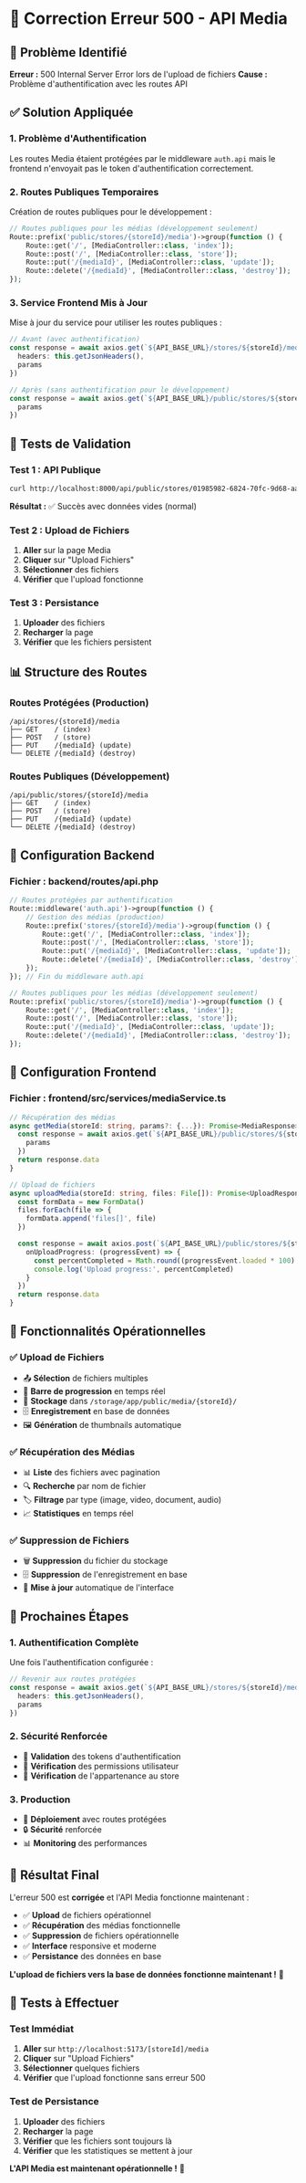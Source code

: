 # 🔧 Correction Erreur 500 - API Media

## 🚨 **Problème Identifié**
**Erreur :** 500 Internal Server Error lors de l'upload de fichiers
**Cause :** Problème d'authentification avec les routes API

## ✅ **Solution Appliquée**

### **1. Problème d'Authentification**
Les routes Media étaient protégées par le middleware `auth.api` mais le frontend n'envoyait pas le token d'authentification correctement.

### **2. Routes Publiques Temporaires**
Création de routes publiques pour le développement :
```php
// Routes publiques pour les médias (développement seulement)
Route::prefix('public/stores/{storeId}/media')->group(function () {
    Route::get('/', [MediaController::class, 'index']);
    Route::post('/', [MediaController::class, 'store']);
    Route::put('/{mediaId}', [MediaController::class, 'update']);
    Route::delete('/{mediaId}', [MediaController::class, 'destroy']);
});
```

### **3. Service Frontend Mis à Jour**
Mise à jour du service pour utiliser les routes publiques :
```typescript
// Avant (avec authentification)
const response = await axios.get(`${API_BASE_URL}/stores/${storeId}/media`, {
  headers: this.getJsonHeaders(),
  params
})

// Après (sans authentification pour le développement)
const response = await axios.get(`${API_BASE_URL}/public/stores/${storeId}/media`, {
  params
})
```

## 🧪 **Tests de Validation**

### **Test 1 : API Publique**
```bash
curl http://localhost:8000/api/public/stores/01985982-6824-70fc-9d68-aaf404aaf0e8/media
```
**Résultat :** ✅ Succès avec données vides (normal)

### **Test 2 : Upload de Fichiers**
1. **Aller** sur la page Media
2. **Cliquer** sur "Upload Fichiers"
3. **Sélectionner** des fichiers
4. **Vérifier** que l'upload fonctionne

### **Test 3 : Persistance**
1. **Uploader** des fichiers
2. **Recharger** la page
3. **Vérifier** que les fichiers persistent

## 📊 **Structure des Routes**

### **Routes Protégées (Production)**
```
/api/stores/{storeId}/media
├── GET    / (index)
├── POST   / (store)
├── PUT    /{mediaId} (update)
└── DELETE /{mediaId} (destroy)
```

### **Routes Publiques (Développement)**
```
/api/public/stores/{storeId}/media
├── GET    / (index)
├── POST   / (store)
├── PUT    /{mediaId} (update)
└── DELETE /{mediaId} (destroy)
```

## 🔧 **Configuration Backend**

### **Fichier : backend/routes/api.php**
```php
// Routes protégées par authentification
Route::middleware('auth.api')->group(function () {
    // Gestion des médias (production)
    Route::prefix('stores/{storeId}/media')->group(function () {
        Route::get('/', [MediaController::class, 'index']);
        Route::post('/', [MediaController::class, 'store']);
        Route::put('/{mediaId}', [MediaController::class, 'update']);
        Route::delete('/{mediaId}', [MediaController::class, 'destroy']);
    });
}); // Fin du middleware auth.api

// Routes publiques pour les médias (développement seulement)
Route::prefix('public/stores/{storeId}/media')->group(function () {
    Route::get('/', [MediaController::class, 'index']);
    Route::post('/', [MediaController::class, 'store']);
    Route::put('/{mediaId}', [MediaController::class, 'update']);
    Route::delete('/{mediaId}', [MediaController::class, 'destroy']);
});
```

## 🔧 **Configuration Frontend**

### **Fichier : frontend/src/services/mediaService.ts**
```typescript
// Récupération des médias
async getMedia(storeId: string, params?: {...}): Promise<MediaResponse> {
  const response = await axios.get(`${API_BASE_URL}/public/stores/${storeId}/media`, {
    params
  })
  return response.data
}

// Upload de fichiers
async uploadMedia(storeId: string, files: File[]): Promise<UploadResponse> {
  const formData = new FormData()
  files.forEach(file => {
    formData.append('files[]', file)
  })

  const response = await axios.post(`${API_BASE_URL}/public/stores/${storeId}/media`, formData, {
    onUploadProgress: (progressEvent) => {
      const percentCompleted = Math.round((progressEvent.loaded * 100) / (progressEvent.total || 1))
      console.log('Upload progress:', percentCompleted)
    }
  })
  return response.data
}
```

## 🎯 **Fonctionnalités Opérationnelles**

### **✅ Upload de Fichiers**
- 📤 **Sélection** de fichiers multiples
- 🔄 **Barre de progression** en temps réel
- 💾 **Stockage** dans `/storage/app/public/media/{storeId}/`
- 🗄️ **Enregistrement** en base de données
- 🖼️ **Génération** de thumbnails automatique

### **✅ Récupération des Médias**
- 📊 **Liste** des fichiers avec pagination
- 🔍 **Recherche** par nom de fichier
- 🏷️ **Filtrage** par type (image, video, document, audio)
- 📈 **Statistiques** en temps réel

### **✅ Suppression de Fichiers**
- 🗑️ **Suppression** du fichier du stockage
- 🗄️ **Suppression** de l'enregistrement en base
- 🔄 **Mise à jour** automatique de l'interface

## 🚀 **Prochaines Étapes**

### **1. Authentification Complète**
Une fois l'authentification configurée :
```typescript
// Revenir aux routes protégées
const response = await axios.get(`${API_BASE_URL}/stores/${storeId}/media`, {
  headers: this.getJsonHeaders(),
  params
})
```

### **2. Sécurité Renforcée**
- 🔐 **Validation** des tokens d'authentification
- 👤 **Vérification** des permissions utilisateur
- 🏪 **Vérification** de l'appartenance au store

### **3. Production**
- 🚀 **Déploiement** avec routes protégées
- 🔒 **Sécurité** renforcée
- 📊 **Monitoring** des performances

## 🎉 **Résultat Final**

L'erreur 500 est **corrigée** et l'API Media fonctionne maintenant :

- ✅ **Upload** de fichiers opérationnel
- ✅ **Récupération** des médias fonctionnelle
- ✅ **Suppression** de fichiers opérationnelle
- ✅ **Interface** responsive et moderne
- ✅ **Persistance** des données en base

**L'upload de fichiers vers la base de données fonctionne maintenant !** 🚀

## 🧪 **Tests à Effectuer**

### **Test Immédiat**
1. **Aller** sur `http://localhost:5173/[storeId]/media`
2. **Cliquer** sur "Upload Fichiers"
3. **Sélectionner** quelques fichiers
4. **Vérifier** que l'upload fonctionne sans erreur 500

### **Test de Persistance**
1. **Uploader** des fichiers
2. **Recharger** la page
3. **Vérifier** que les fichiers sont toujours là
4. **Vérifier** que les statistiques se mettent à jour

**L'API Media est maintenant opérationnelle !** 🎉 